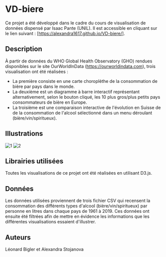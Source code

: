 # VD-biere
Ce projet a été développé dans le cadre du cours de visualisation de données dispensé par Isaac Pante (UNIL). 
Il est accessible en cliquant sur le lien suivant : [https://alexandra1617.github.io/VD-biere/].

## Description
À partir de données du WHO Global Health Observatory (GHO) rendues disponibles sur le site OurWorldInData (https://ourworldindata.com), trois visualisation ont été réalisées : 
- La première consiste en une carte choroplèthe de la consommation de bière par pays dans le monde. 
- La deuxième est un diagramme à barre interactif représentant alternativement, selon le bouton cliqué, les 10 plus gros/plus petits pays consommateurs de bière en Europe.
- La troisième est une comparaison interactive de l'évolution en Suisse de de la consommation de l'alcool sélectionné dans un menu déroulant (bière/vin/spiritueux).

## Illustrations
![1](https://user-images.githubusercontent.com/104446910/183876268-716293da-4775-460c-9bae-6a381d05ae6b.png)
![2](https://user-images.githubusercontent.com/80776837/186187881-37c06852-bbf8-4fc4-94fb-75b623bba1df.png)


## Librairies utilisées
Toutes les visualisations de ce projet ont été réalisées en utilisant D3.js.

## Données
Les données utilisées proviennent de trois fichier CSV qui recensent la consommation des différents types d'alcool (bière/vin/spiritueux) par personne en litres dans chaque pays de 1961 à 2019. Ces données ont ensuite été filtrées afin de mettre en évidence les informations que les différentes visualisations essaient d'illustrer.

## Auteurs
Léonard Bigler et Alexandra Stojanova
